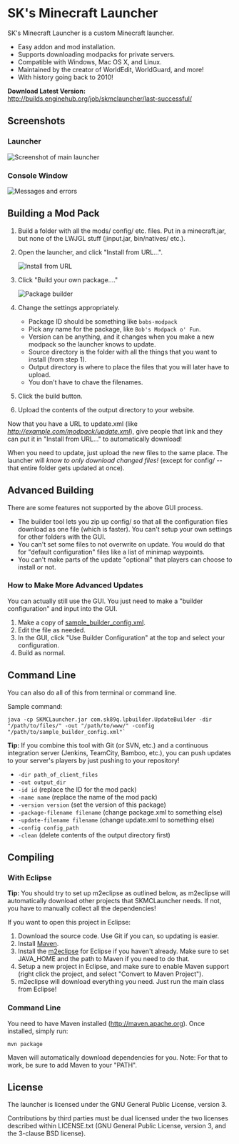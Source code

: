 SK's Minecraft Launcher
=======================

SK's Minecraft Launcher is a custom Minecraft launcher.

* Easy addon and mod installation.
* Supports downloading modpacks for private servers.
* Compatible with Windows, Mac OS X, and Linux.
* Maintained by the creator of WorldEdit, WorldGuard, and more!
* With history going back to 2010!

**Download Latest Version:** http://builds.enginehub.org/job/skmclauncher/last-successful/

Screenshots
-----------

### Launcher ###

![Screenshot of main launcher](http://i.imgur.com/DJyAf22.png)

### Console Window ###

![Messages and errors](http://i.imgur.com/Af62kPm.png)

Building a Mod Pack
-------------------

1. Build a folder with all the mods/ config/ etc. files. Put in a 
   minecraft.jar, but none of the LWJGL stuff (jinput.jar, bin/natives/ etc.).
2. Open the launcher, and click "Install from URL...".

   ![Install from URL](http://i.imgur.com/w3jKtOJ.png)
3. Click "Build your own package...."

   ![Package builder](http://i.imgur.com/z7yajOd.png)

4. Change the settings appropriately.
   * Package ID should be something like `bobs-modpack`
   * Pick any name for the package, like `Bob's Modpack o' Fun`.
   * Version can be anything, and it changes when you make a new modpack 
   so the launcher knows to update.
   * Source directory is the folder with all the things that you want to 
   install (from step 1).
   * Output directory is where to place the files that you will later have 
   to upload.
   * You don't have to chave the filenames.
5. Click the build button.
6. Upload the contents of the output directory to your website.

Now that you have a URL to update.xml (like 
*http://example.com/modpack/update.xml*), give people that link and they can 
put it in "Install from URL..." to automatically download!

When you need to update, just upload the new files to the same place. The 
launcher will *know to only download changed files!* 
(except for config/ -- that entire folder gets updated at once).

Advanced Building
-----------------

There are some features not supported by the above GUI process.

* The builder tool lets you zip up config/ so that all the configuration 
  files download as one file (which is faster). You can't setup your own 
  settings for other folders with the GUI.
* You can't set some files to not overwrite on update. You would do that for 
  "default configuration" files like a list of minimap waypoints.
* You can't make parts of the update "optional" that players can choose
  to install or not.

### How to Make More Advanced Updates ###

You can actually still use the GUI. You just need to make a "builder 
configuration" and input into the GUI.

1. Make a copy of [sample_builder_config.xml](sample_builder_config.xml).
2. Edit the file as needed.
3. In the GUI, click "Use Builder Configuration" at the top and select your 
   configuration.
4. Build as normal.

Command Line
------------

You can also do all of this from terminal or command line.

Sample command:

    java -cp SKMCLauncher.jar com.sk89q.lpbuilder.UpdateBuilder -dir "/path/to/files/" -out "/path/to/www/" -config "/path/to/sample_builder_config.xml"`

**Tip:** If you combine this tool with Git (or SVN, etc.) and a continuous
integration server (Jenkins, TeamCity, Bamboo, etc.), you can push updates to
your server's players by just pushing to your repository!
    
* `-dir path_of_client_files`
* `-out output_dir`
* `-id id` (replace the ID for the mod pack)
* `-name name` (replace the name of the mod pack)
* `-version version` (set the version of this package)
* `-package-filename filename` (change package.xml to something else)
* `-update-filename filename` (change update.xml to something else)
* `-config config_path`
* `-clean` (delete contents of the output directory first)

Compiling
---------

### With Eclipse ###

**Tip:** You should try to set up m2eclipse as outlined below, as m2eclipse
will automatically download other projects that SKMCLauncher needs. If not,
you have to manually collect all the dependencies!

If you want to open this project in Eclipse:

1. Download the source code. Use Git if you can, so updating is easier.
2. Install [Maven](http://maven.apache.org).
3. Install the [m2eclipse](http://eclipse.org/m2e/download/) for Eclipse if you 
   haven't already. Make sure to set JAVA_HOME and the path to Maven if you
   need to do that.
4. Setup a new project in Eclipse, and make sure to enable Maven support (right 
   click the project, and select "Convert to Maven Project").
5. m2eclipse will download everything you need. Just run the main class
   from Eclipse!

### Command Line ###

You need to have Maven installed (http://maven.apache.org). Once installed,
simply run:

    mvn package

Maven will automatically download dependencies for you. Note: For that to work, 
be sure to add Maven to your "PATH".


License
-------

The launcher is licensed under the GNU General Public License, version 3.

Contributions by third parties must be dual licensed under the two licenses
described within LICENSE.txt (GNU General Public License, version 3, and the
3-clause BSD license).
